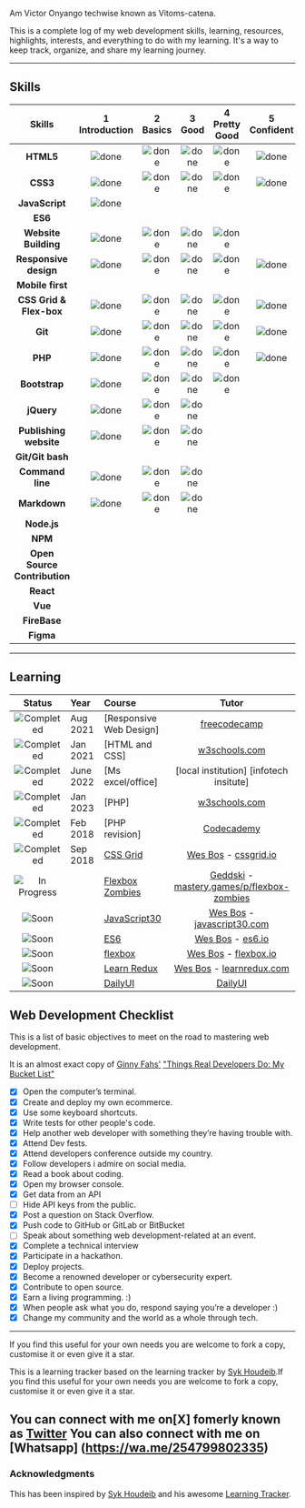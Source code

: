 Am Victor Onyango techwise known as Vitoms-catena.

This is a  complete log of my web development skills, learning, resources, highlights, interests, and everything to do with my learning. It's a way to keep track, organize, and share my learning journey.

---

## Skills

[done]: https://user-images.githubusercontent.com/29199184/32275438-8385f5c0-bf0b-11e7-9406-42265f71e2bd.png 'Done'

|           Skills             | 1<br>Introduction |  2<br>Basics  |   3<br>Good   | 4<br>Pretty Good | 5<br>Confident | 6<br>Awesome  |
| :--------------------------: | :---------------: | :-----------: | :-----------: | :--------------: | :------------: | :-----------: |
|          **HTML5**           |   ![done][done]   | ![done][done] | ![done][done] |  ![done][done]   | ![done][done]  | ![done][done] |
|           **CSS3**           |   ![done][done]   | ![done][done] | ![done][done] |  ![done][done]   | ![done][done]  | ![done][done] |
|        **JavaScript**        |   ![done][done]   |               |               |                  |                |               |
|           **ES6**            |                   |               |               |                  |                |               |
|     **Website Building**     |   ![done][done]   | ![done][done] | ![done][done] |  ![done][done]   |                |               |
|    **Responsive design**     |   ![done][done]   | ![done][done] | ![done][done] |  ![done][done]   |  ![done][done]  |               |
|       **Mobile first**       |                   |               |               |                  |                |               |
|   **CSS Grid & Flex-box**    |   ![done][done]   | ![done][done] | ![done][done] |  ![done][done]   | ![done][done]  |               |
|           **Git**            |   ![done][done]   | ![done][done] | ![done][done] |  ![done][done]   | ![done][done]  | ![done][done] |
|          **PHP**             |   ![done][done]   | ![done][done] | ![done][done] |  ![done][done]   | ![done][done]  |               |
|        **Bootstrap**         |   ![done][done]   | ![done][done] | ![done][done] |  ![done][done]   |                |               |
|          **jQuery**          |   ![done][done]   | ![done][done] | ![done][done] |                  |                |               |
|    **Publishing website**    |   ![done][done]   | ![done][done] | ![done][done] |                  |                |               |
|       **Git/Git bash**       |                   |               |               |                  |                |
|       **Command line**       |   ![done][done]   | ![done][done] | ![done][done] |                  |                |               |
|         **Markdown**         |   ![done][done]   | ![done][done] | ![done][done] |                  |                |               |
|         **Node.js**          |                   |               |               |                  |                |               |
|           **NPM**            |                   |               |               |                  |                |               |
| **Open Source Contribution** |                   |               |               |                  |                |               |
|          **React**           |                   |               |               |                  |                |               |
|           **Vue**            |                   |               |               |                  |                |               |
|         **FireBase**         |                   |               |               |                  |                |               |
|          **Figma**           |                   |               |               |                  |                |               |

---

## Learning

[//]: # 'Status images'
[completed]: https://user-images.githubusercontent.com/29199184/32275438-8385f5c0-bf0b-11e7-9406-42265f71e2bd.png 'Completed'
[in progress]: https://user-images.githubusercontent.com/29199184/34462881-7305ddac-ee4d-11e7-9b57-589424820da4.png 'In Progress'
[soon]: https://user-images.githubusercontent.com/29199184/34462916-d5c37bd4-ee4d-11e7-9f4a-d57f2243281b.png 'Soon'

|           Status            | Year     | Course                               |                     Tutor                     |
| :-------------------------: | :------- | :----------------------------------- | :-------------------------------------------: |
|   ![Completed][completed]   | Aug 2021 | [Responsive Web Design]              |             [freecodecamp]                    |
|   ![Completed][completed]   | Jan 2021 | [HTML and CSS]                       |            [w3schools.com]                    |
|   ![Completed][completed]   | June 2022|   [Ms excel/office]                  |  [local institution] [infotech insitute]      |
|   ![Completed][completed]   | Jan 2023 |       [PHP]                          |              [w3schools.com]                  |
|   ![Completed][completed]   | Feb 2018 |        [PHP revision]                |               [Codecademy]                    |
|   ![Completed][completed]   | Sep 2018 | [CSS Grid]                           |           [Wes Bos] - [cssgrid.io]            |
| ![In Progress][in progress] |          | [Flexbox Zombies]                    | [Geddski] - [mastery.games/p/flexbox-zombies] |
|        ![Soon][soon]        |          | [JavaScript30]                       |        [Wes Bos] - [javascript30.com]         |
|        ![Soon][soon]        |          | [ES6]                                |             [Wes Bos] - [es6.io]              |
|        ![Soon][soon]        |          | [flexbox]                            |           [Wes Bos] - [flexbox.io]            |
|        ![Soon][soon]        |          | [Learn Redux]                        |         [Wes Bos] - [learnredux.com]          |
|        ![Soon][soon]        |          | [DailyUI]                            |                   [DailyUI]                   |

[//]: # 'Reference links to courses'
[react for beginners]: https://www.reactforbeginners.com
[front end web developer nanodegree]: https://in.udacity.com/course/front-end-web-developer-nanodegree--nd001/
[dailyui]: http://www.dailyui.co/
[flexbox]: https://www.flexbox.io
[css grid]: https://www.cssgrid.io
[es6]: https://www.es6.io
[Codecademy]: https://www.codecademy.com/learn
[front end development]: https://www.freecodecamp.org/ritikpatni
[google developer challenge scholarship]: https://www.udacity.com/google-scholarships
[javascript30]: https://javascript30.com/
[learn css grid]: https://scrimba.com/g/gR8PTE
[learn css variables]: https://scrimba.com/p/ppYrcJ
[learn redux]: https://learnredux.com
[flexbox zombies]: https://mastery.games/p/flexbox-zombies
[//]: # 'Reference links to tutors'
[freecodecamp]: https://www.freecodecamp.org
[w3schools.com]: https://www.w3schools.com
[wes bos]: https://twitter.com/wesbos
[geddski]: https://twitter.com/geddski
[per harald borgen]: https://twitter.com/perborgen
[scrimba]: https://scrimba.com/
[learnredux.com]: https://learnredux.com
[javascript30.com]: https://javascript30.com
[cssgrid.io]: https://cssgrid.io
[es6.io]: https://es6.io
[flexbox.io]: https://flexbox.io
[reactforbeginners.com]: https://reactforbeginners.com
[mastery.games/p/flexbox-zombies]: https://mastery.games/p/flexbox-zombies


## Web Development Checklist

This is a list of basic objectives to meet on the road to mastering web development.

It is an almost exact copy of [Ginny Fahs'](https://twitter.com/ginnyfahs) ["Things Real Developers Do: My Bucket List"](https://blog.prototypr.io/wondering-if-youre-a-real-developer-yet-try-making-a-bucket-list-281275482155)

- [x] Open the computer’s terminal. <achieved>
- [x] Create and deploy my own ecommerce.
- [x] Use some keyboard shortcuts.<Achieved>
- [x] Write tests for other people's code.
- [x] Help another web developer with something they’re having trouble with.
- [x] Attend Dev fests.
- [x] Attend developers conference outside my country.
- [x] Follow developers i admire on social media.
- [x] Read a book about coding.
- [x] Open my browser console.
- [x] Get data from an API
- [ ] Hide API keys from the public.
- [x] Post a question on Stack Overflow.
- [x] Push code to GitHub or GitLab or BitBucket <doing it>
- [ ] Speak about something web development-related at an event.
- [x] Complete a technical interview
- [x] Participate in a hackathon.
- [x] Deploy projects.
- [x] Become a renowned  developer or cybersecurity expert.
- [x] Contribute to open source.
- [x] Earn a living programming. :)
- [x] When people ask what you do, respond saying you’re a developer :)
- [X] Change my community and the world as a whole through tech.
---

If you find this useful for your own needs you are welcome to fork a copy, customise it or even give it a star.

This is a learning tracker based on the learning tracker by [Syk Houdeib](https://github.com/Syknapse/My-Learning-Tracker).If you find this useful for your own needs you are welcome to fork a copy, customise it or even give it a star.

**You can connect with me on[X] fomerly known as [Twitter](https://twitter.com/Afrikaan_dream?t=UPyGoHBhFTYN3oVLnrjoyw&s=09)**
**You can also connect with me on [Whatsapp] (https://wa.me/254799802335)**
---

### Acknowledgments

This has been inspired by [Syk Houdeib](https://github.com/Syknapse) and his awesome [Learning Tracker](https://github.com/Syknapse/My-Learning-Tracker).
